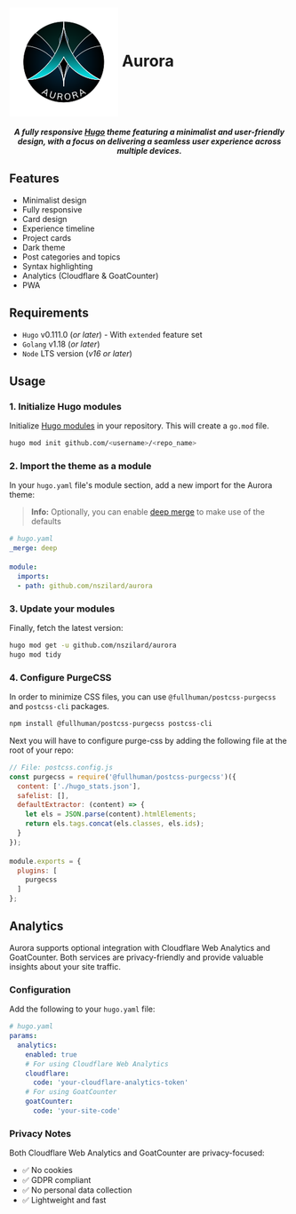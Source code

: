 # <img align="center" src="./assets/theme/logo.svg" alt="Aurora logo"/> Aurora

<div align="center">

***A fully responsive [Hugo](https://gohugo.io/) theme featuring a minimalist and user-friendly design,
with a focus on delivering a seamless user experience across multiple devices.***

</div>

## Features

- Minimalist design
- Fully responsive
- Card design
- Experience timeline
- Project cards
- Dark theme
- Post categories and topics
- Syntax highlighting
- Analytics (Cloudflare & GoatCounter)
- PWA

## Requirements

- `Hugo` v0.111.0 (*or later*) - With `extended` feature set
- `Golang` v1.18 (*or later*)
- `Node` LTS version (*v16 or later*)

## Usage

### 1. Initialize Hugo modules

Initialize [Hugo modules](https://gohugo.io/hugo-modules/) in your repository. This will create a `go.mod` file.

```bash
hugo mod init github.com/<username>/<repo_name>
```

### 2. Import the theme as a module

In your `hugo.yaml` file's module section, add a new import for the Aurora theme:

> **Info:**
> Optionally, you can enable [deep merge](https://gohugo.io/getting-started/configuration/#merge-configuration-from-themes) to make use of the defaults

```yaml
# hugo.yaml
_merge: deep

module:
  imports:
  - path: github.com/nszilard/aurora
```

### 3. Update your modules

Finally, fetch the latest version:

```bash
hugo mod get -u github.com/nszilard/aurora
hugo mod tidy
```

### 4. Configure PurgeCSS

In order to minimize CSS files, you can use `@fullhuman/postcss-purgecss` and `postcss-cli` packages.

```bash
npm install @fullhuman/postcss-purgecss postcss-cli
```

Next you will have to configure purge-css by adding the following file at the root of your repo:

``` js
// File: postcss.config.js
const purgecss = require('@fullhuman/postcss-purgecss')({
  content: ['./hugo_stats.json'],
  safelist: [],
  defaultExtractor: (content) => {
    let els = JSON.parse(content).htmlElements;
    return els.tags.concat(els.classes, els.ids);
  }
});

module.exports = {
  plugins: [
    purgecss
  ]
};

```

## Analytics

Aurora supports optional integration with Cloudflare Web Analytics and GoatCounter. Both services are privacy-friendly and provide valuable insights about your site traffic.

### Configuration

Add the following to your `hugo.yaml` file:

```yaml
# hugo.yaml
params:
  analytics:
    enabled: true
    # For using Cloudflare Web Analytics
    cloudflare:
      code: 'your-cloudflare-analytics-token'
    # For using GoatCounter
    goatCounter:
      code: 'your-site-code'
```

### Privacy Notes

Both Cloudflare Web Analytics and GoatCounter are privacy-focused:

- ✅ No cookies
- ✅ GDPR compliant
- ✅ No personal data collection
- ✅ Lightweight and fast
